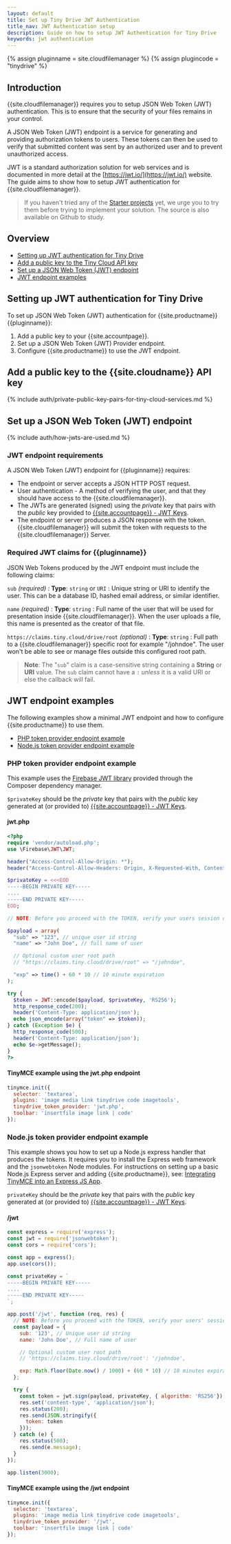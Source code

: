 ```yaml
---
layout: default
title: Set up Tiny Drive JWT Authentication
title_nav: JWT Authentication setup
description: Guide on how to setup JWT Authentication for Tiny Drive
keywords: jwt authentication
---
```


{% assign pluginname = site.cloudfilemanager %}
{% assign plugincode = "tinydrive" %}
## Introduction

{{site.cloudfilemanager}} requires you to setup JSON Web Token (JWT) authentication. This is to ensure that the security of your files remains in your control.

A JSON Web Token (JWT) endpoint is a service for generating and providing authorization tokens to users. These tokens can then be used to verify that submitted content was sent by an authorized user and to prevent unauthorized access.

JWT is a standard authorization solution for web services and is documented in more detail at the [https://jwt.io/](https://jwt.io/) website. The guide aims to show how to setup JWT authentication for {{site.cloudfilemanager}}.

> If you haven't tried any of the [Starter projects]({{site.baseurl}}/plugins/premium/tinydrive/getting-started/#starterprojects)  yet, we urge you to try them before trying to implement your solution. The source is also available on Github to study.

## Overview

- [Setting up JWT authentication for Tiny Drive](#settingupjwtauthenticationfortinydrive)
- [Add a public key to the Tiny Cloud API key](#addapublickeytothetinycloudapikey)
- [Set up a JSON Web Token (JWT) endpoint](#setupajsonwebtokenjwtendpoint)
- [JWT endpoint examples](#jwtendpointexamples)

## Setting up JWT authentication for Tiny Drive

To set up JSON Web Token (JWT) authentication for {{site.productname}} {{pluginname}}:

1. Add a public key to your {{site.accountpage}}.
1. Set up a JSON Web Token (JWT) Provider endpoint.
1. Configure {{site.productname}} to use the JWT endpoint.

## Add a public key to the {{site.cloudname}} API key

{% include auth/private-public-key-pairs-for-tiny-cloud-services.md %}

## Set up a JSON Web Token (JWT) endpoint

{% include auth/how-jwts-are-used.md %}

### JWT endpoint requirements

A JSON Web Token (JWT) endpoint for {{pluginname}} requires:

- The endpoint or server accepts a JSON HTTP POST request.
- User authentication - A method of verifying the user, and that they should have access to the {{site.cloudfilemanager}}.
- The JWTs are generated (signed) using the _private_ key that pairs with the _public_ key provided to [{{site.accountpage}} - JWT Keys]({{site.accountpageurl}}/jwt/).
- The endpoint or server produces a JSON response with the token. {{site.cloudfilemanager}} will submit the token with requests to the {{site.cloudfilemanager}} Server.

### Required JWT claims for {{pluginname}}

JSON Web Tokens produced by the JWT endpoint must include the following claims:

`sub` _(required)_
: **Type**: `string` or `URI`
: Unique string or URI to identify the user. This can be a database ID, hashed email address, or similar identifier.

`name` _(required)_
: **Type**: `string`
: Full name of the user that will be used for presentation inside {{site.cloudfilemanager}}. When the user uploads a file, this name is presented as the creator of that file.

`https://claims.tiny.cloud/drive/root` _(optional)_
: **Type**: `string`
: Full path to a {{site.cloudfilemanager}} specific root for example "/johndoe". The user won't be able to see or manage files outside this configured root path.

> **Note**: The "`sub`" claim is a case-sensitive string containing a **String** or **URI** value. The `sub` claim cannot have a `:` *unless* it is a valid URI or else the callback will fail.

## JWT endpoint examples

The following examples show a minimal JWT endpoint and how to configure {{site.productname}} to use them.

- [PHP token provider endpoint example](#phptokenproviderendpointexample)
- [Node.js token provider endpoint example](#nodejstokenproviderendpointexample)

### PHP token provider endpoint example

This example uses the [Firebase JWT library](https://github.com/firebase/php-jwt) provided through the Composer dependency manager.

`$privateKey` should be the _private_ key that pairs with the _public_ key generated at (or provided to) [{{site.accountpage}} - JWT Keys]({{site.accountpageurl}}/jwt/).

#### jwt.php

```php
<?php
require 'vendor/autoload.php';
use \Firebase\JWT\JWT;

header("Access-Control-Allow-Origin: *");
header("Access-Control-Allow-Headers: Origin, X-Requested-With, Content-Type, Accept");

$privateKey = <<<EOD
-----BEGIN PRIVATE KEY-----
....
-----END PRIVATE KEY-----
EOD;

// NOTE: Before you proceed with the TOKEN, verify your users session or access.

$payload = array(
  "sub" => "123", // unique user id string
  "name" => "John Doe", // full name of user

  // Optional custom user root path
  // "https://claims.tiny.cloud/drive/root" => "/johndoe",

  "exp" => time() + 60 * 10 // 10 minute expiration
);

try {
  $token = JWT::encode($payload, $privateKey, 'RS256');
  http_response_code(200);
  header('Content-Type: application/json');
  echo json_encode(array("token" => $token));
} catch (Exception $e) {
  http_response_code(500);
  header('Content-Type: application/json');
  echo $e->getMessage();
}
?>
```

#### TinyMCE example using the jwt.php endpoint

```js
tinymce.init({
  selector: 'textarea',
  plugins: 'image media link tinydrive code imagetools',
  tinydrive_token_provider: 'jwt.php',
  toolbar: 'insertfile image link | code'
});
```

### Node.js token provider endpoint example

This example shows you how to set up a Node.js express handler that produces the tokens. It requires you to install the Express web framework and the `jsonwebtoken` Node modules. For instructions on setting up a basic Node.js Express server and adding {{site.productname}}, see: [Integrating TinyMCE into an Express JS App]({{site.baseurl}}/integrations/expressjs/).

`privateKey` should be the _private_ key that pairs with the _public_ key generated at (or provided to) [{{site.accountpage}} - JWT Keys]({{site.accountpageurl}}/jwt/).

#### /jwt

```js
const express = require('express');
const jwt = require('jsonwebtoken');
const cors = require('cors');

const app = express();
app.use(cors());

const privateKey = `
-----BEGIN PRIVATE KEY-----
....
-----END PRIVATE KEY-----
`;

app.post('/jwt', function (req, res) {
  // NOTE: Before you proceed with the TOKEN, verify your users' session or access.
  const payload = {
    sub: '123', // Unique user id string
    name: 'John Doe', // Full name of user

    // Optional custom user root path
    // 'https://claims.tiny.cloud/drive/root': '/johndoe',

    exp: Math.floor(Date.now() / 1000) + (60 * 10) // 10 minutes expiration
  };

  try {
    const token = jwt.sign(payload, privateKey, { algorithm: 'RS256'});
    res.set('content-type', 'application/json');
    res.status(200);
    res.send(JSON.stringify({
      token: token
    }));
  } catch (e) {
    res.status(500);
    res.send(e.message);
  }
});

app.listen(3000);
```

#### TinyMCE example using the /jwt endpoint

```js
tinymce.init({
  selector: 'textarea',
  plugins: 'image media link tinydrive code imagetools',
  tinydrive_token_provider: '/jwt',
  toolbar: 'insertfile image link | code'
});
```
